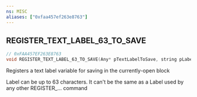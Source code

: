 ```yaml
---
ns: MISC
aliases: ["0xfaa457ef263e8763"]
---
```

## REGISTER_TEXT_LABEL_63_TO_SAVE

```c
// 0xFAA457EF263E8763
void REGISTER_TEXT_LABEL_63_TO_SAVE(Any* pTextLabelToSave, string pLabel);
```

Registers a text label variable for saving in the currently-open block

Label can be up to 63 characters. It can't be the same as a Label used by any other REGISTER_... command

